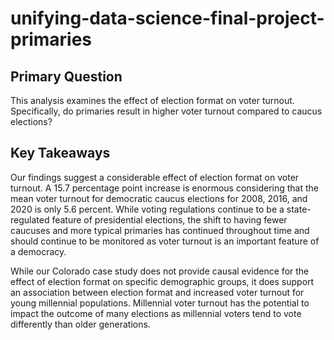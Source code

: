 # unifying-data-science-final-project-primaries

## Primary Question
This analysis examines the effect of election format on voter turnout. Specifically, do primaries result in higher voter turnout compared to caucus elections?

## Key Takeaways
Our findings suggest a considerable effect of election format on voter turnout. A 15.7 percentage point increase is enormous considering that the mean voter turnout for democratic caucus elections for 2008, 2016, and 2020 is only 5.6 percent. While voting regulations continue to be a state-regulated feature of presidential elections, the shift to having fewer caucuses and more typical primaries has continued throughout time and should continue to be monitored as voter turnout is an important feature of a democracy. 

While our Colorado case study does not provide causal evidence for the effect of election format on specific demographic groups, it does support an association between election format and increased voter turnout for young millennial populations. Millennial voter turnout has the potential to impact the outcome of many elections as millennial voters tend to vote differently than older generations.